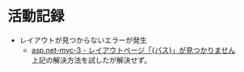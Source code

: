 # 活動記録

- レイアウトが見つからないエラーが発生
  - [asp\.net\-mvc\-3 \- レイアウトページ「\{パス\}」が見つかりません](https://stackoverrun.com/ja/q/1532691) <br>上記の解決方法を試したが解決せず。